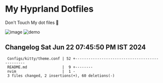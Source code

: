 # My Hyprland Dotfiles
  Don't Touch My dot files 🙂
 

  ![image](https://github.com/ALEX5402/dotfiles/assets/76860596/2fbe6020-4d76-4cf7-b052-58ff43cda405)
  ![demo](https://github.com/ALEX5402/dotfiles/assets/76860596/ff68bba7-e8da-49d3-a716-3ed3d73cfc25)

 
## Changelog Sat Jun 22 07:45:50 PM IST 2024
```
 Configs/kitty/theme.conf | 52 +-----------------------------------------------
 README.md                |  9 +--------
 nvim                     |  1 -
 3 files changed, 2 insertions(+), 60 deletions(-)
```
 
